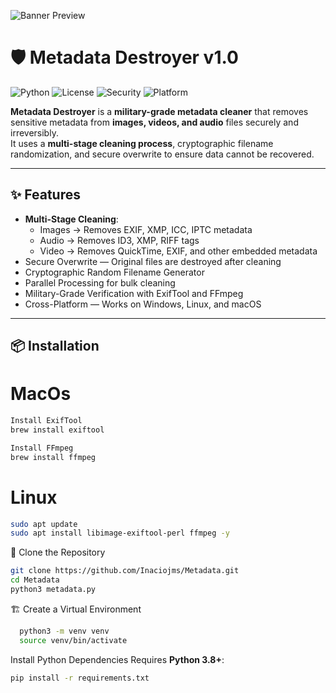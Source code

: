 
![Banner Preview](https://i.ibb.co/Pzz9NWx9/12.png)  


# 🛡️ Metadata Destroyer v1.0

![Python](https://img.shields.io/badge/Python-3.8+-blue?logo=python)
![License](https://img.shields.io/badge/License-MIT-green.svg)
![Security](https://img.shields.io/badge/Security-Military--Grade-red)
![Platform](https://img.shields.io/badge/Platform-Windows%20%7C%20Linux%20%7C%20macOS-lightgrey)

**Metadata Destroyer** is a **military-grade metadata cleaner** that removes sensitive metadata from **images, videos, and audio** files securely and irreversibly.  
It uses a **multi-stage cleaning process**, cryptographic filename randomization, and secure overwrite to ensure data cannot be recovered.

---

## ✨ Features
- **Multi-Stage Cleaning**:
  - Images → Removes EXIF, XMP, ICC, IPTC metadata
  - Audio → Removes ID3, XMP, RIFF tags
  - Video → Removes QuickTime, EXIF, and other embedded metadata
- Secure Overwrite — Original files are destroyed after cleaning
- Cryptographic Random Filename Generator
- Parallel Processing for bulk cleaning
- Military-Grade Verification with ExifTool and FFmpeg
- Cross-Platform — Works on Windows, Linux, and macOS

---

## 📦 Installation
# MacOs
```bash
Install ExifTool
brew install exiftool

Install FFmpeg
brew install ffmpeg
```
# Linux
```bash
sudo apt update
sudo apt install libimage-exiftool-perl ffmpeg -y
```
 📂 Clone the Repository
```bash
git clone https://github.com/Inaciojms/Metadata.git
cd Metadata
python3 metadata.py
```

🏗️ Create a Virtual Environment
```bash
  python3 -m venv venv
  source venv/bin/activate
```

Install Python Dependencies
Requires **Python 3.8+**:
```bash
pip install -r requirements.txt
```





